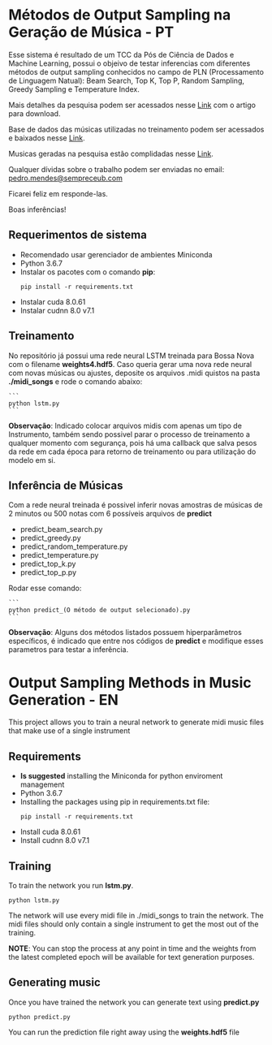 # Métodos de Output Sampling na Geração de Música - PT

Esse sistema é resultado de um TCC da Pós de Ciência de Dados e Machine Learning, possui o objeivo de testar inferencias com diferentes métodos de output sampling conhecidos no campo de PLN (Processamento de Linguagem Natual): Beam Search, Top K, Top P, Random Sampling, Greedy Sampling e Temperature Index.

Mais detalhes da pesquisa podem ser acessados nesse [Link](http://a.com) com o artigo para download.

Base de dados das músicas utilizadas no treinamento podem ser acessados e baixados nesse [Link](http://a.com). 

Musicas geradas na pesquisa estão complidadas nesse [Link](https://soundcloud.com/pedro-mendes-116/sets/metodos-de-output-sampling-na-geracao-de-musica-em-redes-neurais).

Qualquer dívidas sobre o trabalho podem ser enviadas no email: pedro.mendes@sempreceub.com

Ficarei feliz em responde-las.

Boas inferências!

## Requerimentos de sistema

* Recomendado usar gerenciador de ambientes Miniconda
* Python 3.6.7
* Instalar os pacotes com o comando **pip**:
	```
	pip install -r requirements.txt
	```
* Instalar cuda 8.0.61
* Instalar cudnn 8.0 v7.1

## Treinamento

No repositório já possui uma rede neural LSTM treinada para Bossa Nova com o filename **weights4.hdf5**. Caso queria gerar uma nova rede neural com novas músicas ou ajustes, deposite os arquivos .midi quistos na pasta **./midi_songs** e rode o comando abaixo:

	```
	python lstm.py
	```

**Observação**: Indicado colocar arquivos midis com apenas um tipo de Instrumento, também sendo possivel parar o processo de treinamento a qualquer momento com segurança, pois há uma callback que salva pesos da rede em cada época para retorno de treinamento ou para utilização do modelo em si.

## Inferência de Músicas

Com a rede neural treinada é possivel inferir novas amostras de músicas de 2 minutos ou 500 notas com 6 possíveis arquivos de **predict**

* predict_beam_search.py
* predict_greedy.py
* predict_random_temperature.py
* predict_temperature.py
* predict_top_k.py
* predict_top_p.py

Rodar esse comando:

	```
	python predict_(O método de output selecionado).py
	```

**Observação**: Alguns dos métodos listados possuem hiperparâmetros específicos, é indicado que entre nos códigos de **predict** e modifique esses parametros para testar a inferência.


# Output Sampling Methods in Music Generation  - EN

This project allows you to train a neural network to generate midi music files that make use of a single instrument

## Requirements

* **Is suggested** installing the Miniconda for python enviroment management
* Python 3.6.7
* Installing the packages using pip in requirements.txt file:
	```
	pip install -r requirements.txt
	```
* Install cuda 8.0.61
* Install cudnn 8.0 v7.1

## Training

To train the network you run **lstm.py**.

```
python lstm.py
```

The network will use every midi file in ./midi_songs to train the network. The midi files should only contain a single instrument to get the most out of the training.

**NOTE**: You can stop the process at any point in time and the weights from the latest completed epoch will be available for text generation purposes.

## Generating music

Once you have trained the network you can generate text using **predict.py**


```
python predict.py
```

You can run the prediction file right away using the **weights.hdf5** file
